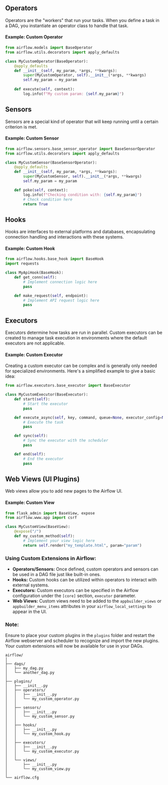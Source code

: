 
## Operators

Operators are the "workers" that run your tasks. When you define a task in a DAG, you instantiate an operator class to handle that task.

#### Example: Custom Operator

```python
from airflow.models import BaseOperator 
from airflow.utils.decorators import apply_defaults  

class MyCustomOperator(BaseOperator):     
	@apply_defaults     
	def __init__(self, my_param, *args, **kwargs):         
		super(MyCustomOperator, self).__init__(*args, **kwargs)         
		self.my_param = my_param      
		
	def execute(self, context):         
		log.info(f"My custom param: {self.my_param}")
```


## Sensors

Sensors are a special kind of operator that will keep running until a certain criterion is met.

#### Example: Custom Sensor

```python
from airflow.sensors.base_sensor_operator import BaseSensorOperator
from airflow.utils.decorators import apply_defaults

class MyCustomSensor(BaseSensorOperator):
    @apply_defaults
    def __init__(self, my_param, *args, **kwargs):
        super(MyCustomSensor, self).__init__(*args, **kwargs)
        self.my_param = my_param

    def poke(self, context):
        log.info(f"Checking condition with: {self.my_param}")
        # Check condition here
        return True

```

## Hooks

Hooks are interfaces to external platforms and databases, encapsulating connection handling and interactions with these systems.

#### Example: Custom Hook

```python
from airflow.hooks.base_hook import BaseHook
import requests

class MyApiHook(BaseHook):
    def get_conn(self):
        # Implement connection logic here
        pass

    def make_request(self, endpoint):
        # Implement API request logic here
        pass

```

## Executors

Executors determine how tasks are run in parallel. Custom executors can be created to manage task execution in environments where the default executors are not applicable.

#### Example: Custom Executor

Creating a custom executor can be complex and is generally only needed for specialized environments. Here's a simplified example to give a basic idea:

```python
from airflow.executors.base_executor import BaseExecutor

class MyCustomExecutor(BaseExecutor):
    def start(self):
        # Start the executor
        pass

    def execute_async(self, key, command, queue=None, executor_config=None):
        # Execute the task
        pass

    def sync(self):
        # Sync the executor with the scheduler
        pass

    def end(self):
        # End the executor
        pass

```

## Web Views (UI Plugins)

Web views allow you to add new pages to the Airflow UI.

#### Example: Custom View

```python
from flask_admin import BaseView, expose
from airflow.www.app import csrf

class MyCustomView(BaseView):
    @expose("/")
    def my_custom_method(self):
        # Implement your view logic here
        return self.render("my_template.html", param="param")

```

### Using Custom Extensions in Airflow:

- **Operators/Sensors:** Once defined, custom operators and sensors can be used in a DAG file just like built-in ones.
- **Hooks:** Custom hooks can be utilized within operators to interact with external systems.
- **Executors:** Custom executors can be specified in the Airflow configuration under the `[core]` section, `executor` parameter.
- **Web Views:** Custom views need to be added to the `appbuilder_views` or `appbuilder_menu_items` attributes in your `airflow_local_settings` to appear in the UI.

### Note:

Ensure to place your custom plugins in the `plugins` folder and restart the Airflow webserver and scheduler to recognize and import the new plugins. Your custom extensions will now be available for use in your DAGs.

```
airflow/
│
├── dags/
│   ├── my_dag.py
│   └── another_dag.py
│
├── plugins/
│   ├── __init__.py
│   ├── operators/
│   │   ├── __init__.py
│   │   └── my_custom_operator.py
│   │
│   ├── sensors/
│   │   ├── __init__.py
│   │   └── my_custom_sensor.py
│   │
│   ├── hooks/
│   │   ├── __init__.py
│   │   └── my_custom_hook.py
│   │
│   ├── executors/
│   │   ├── __init__.py
│   │   └── my_custom_executor.py
│   │
│   └── views/
│       ├── __init__.py
│       └── my_custom_view.py
│
└── airflow.cfg

```